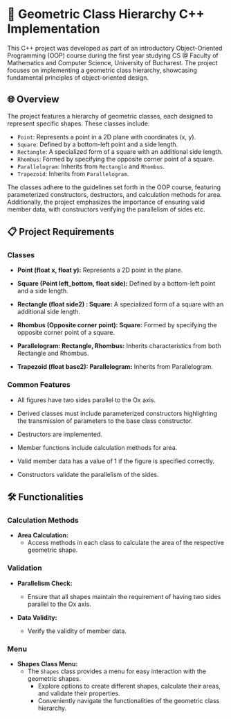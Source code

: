 # 📐 Geometric Class Hierarchy C++ Implementation

This C++ project was developed as part of an introductory Object-Oriented Programming (OOP) course during the first year studying CS @ Faculty of Mathematics and Computer Science, University of Bucharest. The project focuses on implementing a geometric class hierarchy, showcasing fundamental principles of object-oriented design.

## 🌐 Overview

The project features a hierarchy of geometric classes, each designed to represent specific shapes. These classes include:

- `Point`: Represents a point in a 2D plane with coordinates (x, y).
- `Square`: Defined by a bottom-left point and a side length.
- `Rectangle`: A specialized form of a square with an additional side length.
- `Rhombus`: Formed by specifying the opposite corner point of a square.
- `Parallelogram`: Inherits from `Rectangle` and `Rhombus`.
- `Trapezoid`: Inherits from `Parallelogram`.

The classes adhere to the guidelines set forth in the OOP course, featuring parameterized constructors, destructors, and calculation methods for area. Additionally, the project emphasizes the importance of ensuring valid member data, with constructors verifying the parallelism of sides etc.

## 📋 Project Requirements

### Classes

- **Point (float x, float y):** Represents a 2D point in the plane.

- **Square (Point left_bottom, float side):** Defined by a bottom-left point and a side length.

- **Rectangle (float side2) : Square:** A specialized form of a square with an additional side length.

- **Rhombus (Opposite corner point): Square:** Formed by specifying the opposite corner point of a square.

- **Parallelogram: Rectangle, Rhombus:** Inherits characteristics from both Rectangle and Rhombus.

- **Trapezoid (float base2): Parallelogram:** Inherits from Parallelogram.

### Common Features

- All figures have two sides parallel to the Ox axis.

- Derived classes must include parameterized constructors highlighting the transmission of parameters to the base class constructor.

- Destructors are implemented.

- Member functions include calculation methods for area.

- Valid member data has a value of 1 if the figure is specified correctly.

- Constructors validate the parallelism of the sides.

## 🛠️ Functionalities 

### Calculation Methods

- **Area Calculation:**
  - Access methods in each class to calculate the area of the respective geometric shape.

### Validation

- **Parallelism Check:**
  - Ensure that all shapes maintain the requirement of having two sides parallel to the Ox axis.

- **Data Validity:**
  - Verify the validity of member data. 
 
### Menu

- **Shapes Class Menu:**
  - The `Shapes` class provides a menu for easy interaction with the geometric shapes.
    - Explore options to create different shapes, calculate their areas, and validate their properties.
    - Conveniently navigate the functionalities of the geometric class hierarchy.
